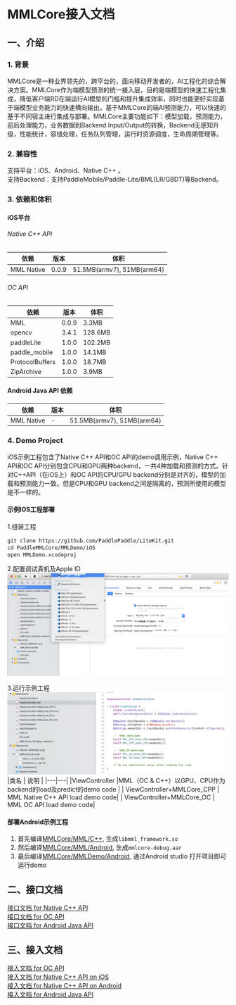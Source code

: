 # MMLCore接入文档
## 一、介绍
### 1. 背景
MMLCore是一种业界领先的，跨平台的，面向移动开发者的，AI工程化的综合解决方案。MMLCore作为端模型预测的统一接入层，目的是端模型的快速工程化集成，降低客户端RD在端运行AI模型的门槛和提升集成效率，同时也能更好实现基于端模型业务能力的快速横向输出。基于MMLCore的端AI预测能力，可以快速的基于不同宿主进行集成与部署。MMLCore主要功能如下：模型加载，预测能力，前后处理能力，业务数据到Backend Input/Output的转换，Backend无感知升级，性能统计，容错处理，任务队列管理，运行时资源调度，生命周期管理等。


### 2. 兼容性
支持平台：iOS、Android、Native C++ 。<br>
支持Backend：支持PaddleMobile/Paddle-Lite/BML(LR/GBDT)等Backend。 


### 3. 依赖和体积
#### iOS平台
###### Native C++ API

| 依赖 | 版本 | 体积 | 
|---|---|---|
| MML Native | 0.0.9 | 51.5MB(armv7), 51MB(arm64) |

###### OC API
|依赖| 版本|体积 | 
|---|---|---|
|MML|0.0.9|3.3MB|
|opencv|3.4.1|128.6MB|
|paddleLite|1.0.0|102.2MB|
|paddle_mobile|1.0.0|14.1MB|
|ProtocolBuffers|1.0.0|18.7MB|
|ZipArchive|1.0.0|3.9MB|


#### Android Java API 依赖
|依赖|版本| 体积 | 
|---|---|---|
| MML Native|-|51.5MB(armv7), 51MB(arm64) |

### 4. Demo Project
iOS示例工程包含了Native C++ API和OC API的demo调用示例，Native C++ API和OC API分别包含CPU和GPU两种backend，一共4种加载和预测的方式。针对C++API（在iOS上）和OC API的CPU/GPU backend分别是对齐的，模型的加载和预测能力一致。但是CPU和GPU backend之间是隔离的，预测所使用的模型是不一样的。

#### 示例IOS工程部署
1.组装工程 
```
git clone https://github.com/PaddlePaddle/LiteKit.git
cd PaddleMMLCore/MMLDemo/iOS
open MMLDemo.xcodeproj
```
2.配置调试真机及Apple ID
![图片](/Doc/Resources/1_1.png)

3.运行示例工程
![图片](/Doc/Resources/1_2.png)
|类名 | 说明 | 
|---|---|
|ViewController |MML（OC & C++）以GPU、CPU作为backend的load及predict的demo code |
| ViewController+MMLCore_CPP | MML Native C++ API load demo code|
| ViewController+MMLCore_OC | MML OC API load demo code|

#### 部署Android示例工程  
1. 首先编译[MMLCore/MML/C++](MMLCore/MML/C%2B%2B/README.md), 生成`libmml_framework.so`
2. 然后编译[MMLCore/MML/Android](MMLCore/MML/Android/README.md), 生成`mmlcore-debug.aar`
3. 最后编译[MMLCore/MMLDemo/Android](MMLCore/MMLDemo/Android/README.md), 通过Android studio 打开项目即可运行demo

## 二、接口文档
[接口文档 for Native C++ API](/Doc/MMLCore接口文档(for%20Native%20C%2B%2B%20API).md)
<br>
[接口文档 for OC API ](/Doc/MMLCore接口文档(for%20OC%20API).md)
<br>
[接口文档 for Android Java API ](/Doc/MMLCore接口文档(for%20Android%20Java%20API).md)

## 三、接入文档
[接入文档 for OC API ](/Doc/MMLCore接入文档(for%20OC%20API).md)
<br>
[接入文档 for Native C++ API on iOS](/Doc/MMLCore接入文档(for%20Native%20C%2B%2B%20API%20on%20iOS).md)
<br>
[接入文档 for Native C++ API on Android]()
<br>
[接入文档 for Android Java API ]()




